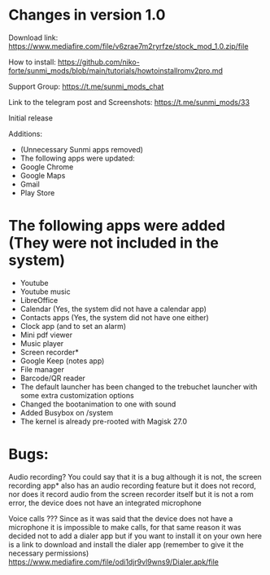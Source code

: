 # Changes in version 1.0

Download link:
https://www.mediafire.com/file/v6zrae7m2ryrfze/stock_mod_1.0.zip/file

How to install:
https://github.com/niko-forte/sunmi_mods/blob/main/tutorials/howtoinstallromv2pro.md

Support Group: https://t.me/sunmi_mods_chat

Link to the telegram post and Screenshots: https://t.me/sunmi_mods/33

Initial release

Additions:
- (Unnecessary Sunmi apps removed)
- The following apps were updated:
- Google Chrome
- Google Maps
- Gmail
- Play Store

# The following apps were added (They were not included in the system)

- Youtube
- Youtube music
- LibreOffice
- Calendar (Yes, the system did not have a calendar app)
- Contacts apps (Yes, the system did not have one either)
- Clock app (and to set an alarm)
- Mini pdf viewer
- Music player
- Screen recorder*
- Google Keep (notes app)
- File manager
- Barcode/QR reader
- The default launcher has been changed to the trebuchet launcher with some extra customization options
- Changed the bootanimation to one with sound
- Added Busybox on /system
- The kernel is already pre-rooted with Magisk 27.0

# Bugs:

Audio recording? You could say that it is a bug although
it is not, the screen recording app* also has an audio recording feature
but it does not record, nor does it record audio from the screen recorder itself
but it is not a rom error, the device does not have an integrated microphone


Voice calls ??? Since as it was said that the device does not have a microphone
it is impossible to make calls, for that same reason it was decided not to add a dialer app
but if you want to install it on your own here is a link to download and install the dialer app
(remember to give it the necessary permissions)
https://www.mediafire.com/file/odi1djr9vl9wns9/Dialer.apk/file
